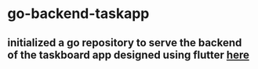 # go-backend-taskapp
## initialized a go repository to serve the backend of the taskboard app designed using flutter [here](https://github.com/codebotx/flutter-golang-taskapp)
